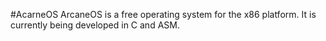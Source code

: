 #AcarneOS
ArcaneOS is a free operating system for the x86 platform. It is currently being developed in C and ASM.
